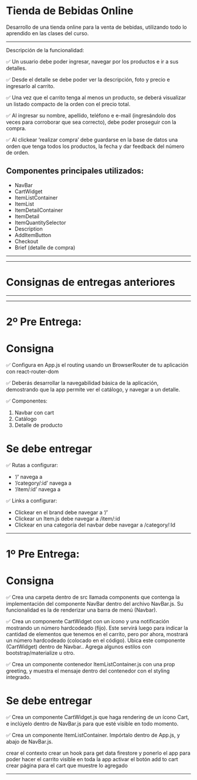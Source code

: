 # Tienda de Bebidas Online

Desarrollo de una tienda online para la venta de bebidas, utilizando todo lo aprendido en las clases del curso.

---

Descripción de la funcionalidad:

✅ Un usuario debe poder ingresar, navegar por los productos e ir a sus detalles.

✅ Desde el detalle se debe poder ver la descripción, foto y precio e ingresarlo al carrito.

✅ Una vez que el carrito tenga al menos un producto, se deberá visualizar un listado compacto de la orden con el precio total.

✅ Al ingresar su nombre, apellido, teléfono e e-mail (ingresándolo dos veces para corroborar que sea correcto), debe poder proseguir con la compra.

✅ Al clickear ‘realizar compra’ debe guardarse en la base de datos una orden que tenga todos los productos, la fecha y dar feedback del número de orden.

## Componentes principales utilizados:

- NavBar
- CartWidget
- ItemListContainer
- ItemList
- ItemDetailContainer
- ItemDetail
- ItemQuantitySelector
- Description
- AddItemButton
- Checkout
- Brief (detalle de compra)

---

---

# Consignas de entregas anteriores

---

---

# 2º Pre Entrega:

# Consigna

✅ Configura en App.js el routing usando un BrowserRouter de tu aplicación con react-router-dom

✅ Deberás desarrollar la navegabilidad básica de la aplicación, demostrando que la app permite ver el catálogo, y navegar a un detalle.

✅ Componentes:

1. Navbar con cart
2. Catálogo
3. Detalle de producto

# Se debe entregar

✅ Rutas a configurar:

- ‘/’ navega a <ItemListContainer />
- ‘/category/:id’ navega a <ItemListContainer />
- ‘/item/:id’ navega a <ItemDetailContainer />

✅ Links a configurar:

- Clickear en el brand debe navegar a ‘/’
- Clickear un Item.js debe navegar a /item/:id
- Clickear en una categoría del navbar debe navegar a /category/:Id

---

# 1º Pre Entrega:

# Consigna

✅ Crea una carpeta dentro de src llamada components que contenga la implementación del componente NavBar dentro del archivo NavBar.js. Su funcionalidad es la de renderizar una barra de menú (Navbar).

✅ Crea un componente CartWidget con un ícono y una notificación mostrando un número hardcodeado (fijo). Este servirá luego para indicar la cantidad de elementos que tenemos en el carrito, pero por ahora, mostrará un número hardcodeado (colocado en el código). Ubica este componente (CartWidget) dentro de Navbar.. Agrega algunos estilos con bootstrap/materialize u otro.

✅ Crea un componente contenedor ItemListContainer.js con una prop greeting, y muestra el mensaje dentro del contenedor con el styling integrado.

# Se debe entregar

✅ Crea un componente CartWidget.js que haga rendering de un ícono Cart, e inclúyelo dentro de NavBar.js para que esté visible en todo momento.

✅ Crea un componente ItemListContainer. Impórtalo dentro de App.js, y abajo de NavBar.js.

crear el contexto
crear un hook para get data firestore y ponerlo el app para poder hacer el carrito visible en toda la app
activar el botón add to cart
crear página para el cart que muestre lo agregado

---
